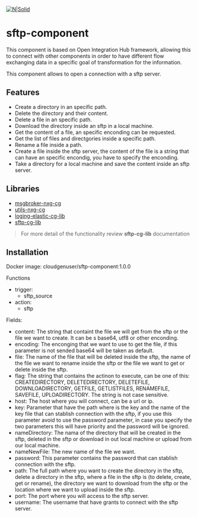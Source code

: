 [![N|Solid](https://cloudgensys.com/cg-demo/wp-content/uploads/2019/05/CG-Logo-01.png)](https://www.cloudgensys.com/)

# sftp-component

This component is based on Open Integration Hub framework, allowing this to connect with other components in order to have different flow exchanging data in a specific goal of transformation for the information.

This component allows to open a connection with a sftp server.

## Features

- Create a directory in an specific path.
- Delete the directory and their content.
- Delete a file in an specific path.
- Download the directory inside an sftp in a local machine.
- Get the content of a file, an specific enconding can be requested.
- Get the list of files and directgories inside a specific path.
- Rename a file inside a path.
- Create a file inside the sftp server, the content of the file is a string that can have an specific encondig, you have to specify the enconding.
- Take a directory for a local machine and save the content inside an sftp server.

## Libraries

- [msgbroker-nxg-cg](https://www.npmjs.com/package/msgbroker-nxg-cg)
- [utils-nxg-cg](https://www.npmjs.com/package/utils-nxg-cg)
- [loging-elastic-cg-lib](https://www.npmjs.com/package/loging-elastic-cg-lib)
- [sftp-cg-lib](https://www.npmjs.com/package/sftp-cg-lib)

> For more detail of the functionality review **sftp-cg-lib** documentation

## Installation

Docker image: cloudgenuser/sftp-component:1.0.0

Functions
- trigger:
  - sftp_source
- action:
  - sftp

Fields:
- content: The string that containt the file we will get from the sftp or the file we want to create. It can be s base64, utf8 or other enconding.
- encoding: The enconging that we want to use to get the file, if this parameter is not sended base64 will be taken as default.
- file: The name of the file that will be deleted inside the sftp, the name of the file we want to rename inside the sftp or the file we want to get or delete inside the sftp.
- flag: The string that contains the actinon to execute, can be one of this: CREATEDIRECTORY, DELETEDIRECTORY, DELETEFILE, DOWNLOADIRECTORY, GETFILE, GETLISTFILES, RENAMEFILE, SAVEFILE, UPLOADIRECTORY. The string is not case sensitive.
- host: The host where you will connect, can be a url or ip.
- key: Parameter that have the path where is the key and the name of the key file that can stablish connection with the sftp, if you use this parameter avoid to use the password parameter, in case you specify the two parameters this will have priority and the password will be ignored.
- nameDirectory: The nama of the directory that will be created in the sftp, deleted in the sftp or download in out local machine or upload from our local machine.
- nameNewFile: The new name of the file we want.
- password: This parameter contains the password that can stablish connection with the sftp.
- path: The full path where you want to create the directory in the sftp, delete a directory in the sftp, where a file in the sftp is (to delete, create, get or rename), the directory we want to download from the sftp or the location where we want to upload inside the sftp.
- port: The port where you will access to the sftp server.
- username: The username that have grants to connect with the sftp server.
